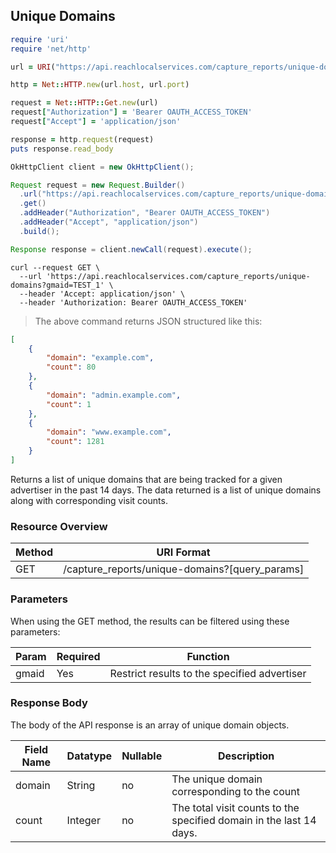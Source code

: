 ## Unique Domains

```ruby
require 'uri'
require 'net/http'

url = URI("https://api.reachlocalservices.com/capture_reports/unique-domains?gmaid=TEST_1")

http = Net::HTTP.new(url.host, url.port)

request = Net::HTTP::Get.new(url)
request["Authorization"] = 'Bearer OAUTH_ACCESS_TOKEN'
request["Accept"] = 'application/json'

response = http.request(request)
puts response.read_body
```

```java
OkHttpClient client = new OkHttpClient();

Request request = new Request.Builder()
  .url("https://api.reachlocalservices.com/capture_reports/unique-domains?gmaid=TEST_1")
  .get()
  .addHeader("Authorization", "Bearer OAUTH_ACCESS_TOKEN")
  .addHeader("Accept", "application/json")
  .build();

Response response = client.newCall(request).execute();
```

```shell
curl --request GET \
  --url 'https://api.reachlocalservices.com/capture_reports/unique-domains?gmaid=TEST_1' \
  --header 'Accept: application/json' \
  --header 'Authorization: Bearer OAUTH_ACCESS_TOKEN'
```

> The above command returns JSON structured like this:

```json
[
    {
        "domain": "example.com",
        "count": 80
    },
    {
        "domain": "admin.example.com",
        "count": 1
    },
    {
        "domain": "www.example.com",
        "count": 1281
    }
]
```
Returns a list of unique domains that are being tracked for a given advertiser in the past 14 days. The data returned is a list of unique domains along with corresponding visit counts.

### Resource Overview

| Method | URI Format |
|---|---|
| GET | /capture_reports/unique-domains?[query_params] |

### Parameters

When using the GET method, the results can be filtered using these parameters:

| Param     | Required | Function |
|-----------|-----|---|
| gmaid     | Yes | Restrict results to the specified advertiser |

### Response Body

The body of the API response is an array of unique domain objects.

Field Name | Datatype | Nullable | Description
---------- | -------- | -------- | -----------
domain | String | no | The unique domain corresponding to the count
count | Integer | no | The total visit counts to the specified domain in the last 14 days.
